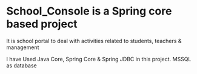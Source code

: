 # School_Console is a Spring core based project 
It is school portal to deal with activities related to students, teachers & management 

I have Used Java Core, Spring Core & Spring JDBC in this project. 
MSSQL as database
